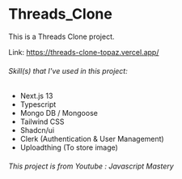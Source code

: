# Threads_Clone

This is a Threads Clone project.

Link: https://threads-clone-topaz.vercel.app/

###### Skill(s) that I've used in this project:
- Next.js 13
- Typescript
- Mongo DB / Mongoose
- Tailwind CSS
- Shadcn/ui
- Clerk (Authentication & User Management)
- Uploadthing (To store image)

###### This project is from Youtube : Javascript Mastery
